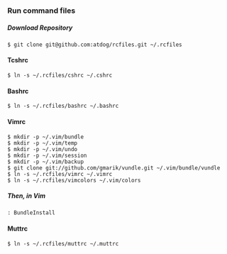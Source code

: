 ### Run command files

##### Download Repository
	$ git clone git@github.com:atdog/rcfiles.git ~/.rcfiles
#### Tcshrc
	$ ln -s ~/.rcfiles/cshrc ~/.cshrc 
#### Bashrc
	$ ln -s ~/.rcfiles/bashrc ~/.bashrc 
#### Vimrc
	$ mkdir -p ~/.vim/bundle
	$ mkdir -p ~/.vim/temp
	$ mkdir -p ~/.vim/undo
	$ mkdir -p ~/.vim/session
	$ mkdir -p ~/.vim/backup
	$ git clone git://github.com/gmarik/vundle.git ~/.vim/bundle/vundle
	$ ln -s ~/.rcfiles/vimrc ~/.vimrc 
    $ ln -s ~/.rcfiles/vimcolors ~/.vim/colors
	
##### Then, in Vim
	
	: BundleInstall

#### Muttrc
    $ ln -s ~/.rcfiles/muttrc ~/.muttrc
